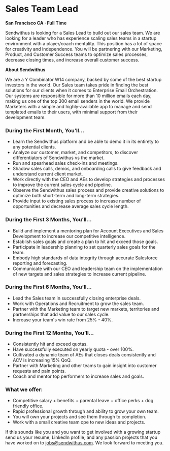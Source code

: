 Sales Team Lead
===

__San Francisco CA &middot; Full Time__

Sendwithus is looking for a Sales Lead to build out our sales team. We are looking for a leader who has experience scaling sales teams in a startup environment with a player/coach mentality. This position has a lot of space for creativity and independence. You will be partnering with our Marketing, Product, and Customer Success teams to optimize sales processes, decrease closing times, and increase overall customer success.

__About Sendwithus__

We are a Y Combinator W14 company, backed by some of the best startup investors in the world. Our Sales team takes pride in finding the best solutions for our clients when it comes to Enterprise Email Orchestration. Our systems are responsible for more than 10 million emails each day, making us one of the top 300 email senders in the world. We provide Marketers with a simple and highly-available app to manage and send templated emails to their users, with minimal support from their development team. 

### During the First Month, You’ll…
* Learn the Sendwithus platform and be able to demo it in its entirety to any potential clients.
* Analyze our customer, market, and competitors, to discover differentiators of Sendwithus vs the market.
* Run and spearhead sales check-ins and meetings.
* Shadow sales calls, demos, and onboarding calls to give feedback and understand current client market.
* Work directly with the CEO and AEs to develop strategies and processes to improve the current sales cycle and pipeline.
* Observe the Sendwithus sales process and provide creative solutions to optimize both short-term and long-term strategies.
* Provide input to existing sales process to increase number of opportunities and decrease average sales cycle length.

### During the First 3 Months, You’ll…
* Build and implement a mentoring plan for Account Executives and Sales Development to increase our competitive intelligence.
* Establish sales goals and create a plan to hit and exceed those goals.
* Participate in leadership planning to set quarterly sales goals for the team.
* Embody high standards of data integrity through accurate Salesforce reporting and forecasting.
* Communicate with our CEO and leadership team on the implementation of new targets and sales strategies to increase current pipeline.

### During the First 6 Months, You’ll...
* Lead the Sales team in successfully closing enterprise deals.
* Work with Operations and Recruitment to grow the sales team.
* Partner with the Marketing team to target new markets, territories and partnerships that add value to our sales cycle.
* Increase your team's win rate from 25% - 40%.

### During the First 12 Months, You’ll…
* Consistently hit and exceed quotas.
* Have successfully executed on yearly quota - over 100%.
* Cultivated a dynamic team of AEs that closes deals consistently and ACV is increasing 15% QoQ.
* Partner with Marketing and other teams to gain insight into customer requests and pain points.
* Coach and mentor top performers to increase sales and goals.

### What we offer:
* Competitive salary + benefits + parental leave + office perks + dog friendly office.
* Rapid professional growth through and ability to grow your own team.
* You will own your projects and see them through to completion.
* Work with a small creative team ope to new ideas and projects.

If this sounds like you and you want to get involved with a growing startup send us your resume, LinkedIn profile, and any passion projects that you have worked on to [jobs@sendwithus.com](mailto:jobs@sendwithus.com). We look forward to meeting you.
